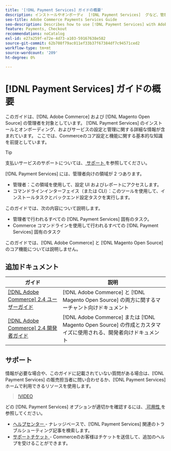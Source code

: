 ```yaml
---
title: '[!DNL Payment Services] ガイドの概要'
description: インストールやオンボーディ  [!DNL Payment Services]  グなど、管理者  [!DNL Adobe Commerce]  とに  [!DNL Magento Open Source]  する包括的な情報
seo-title: Adobe Commerce Payments Services Guide
seo-description: Describes how to use [!DNL Payment Services] with Adobe Commerce or [!DNL Magento Open Source].
feature: Payments, Checkout
recommendations: noCatalog
exl-id: e27a259f-e72e-4d73-a103-59167638e582
source-git-commit: 62b708f79ac011ef33b37f67384df7c94571ced2
workflow-type: tm+mt
source-wordcount: '209'
ht-degree: 0%

---
```


# [!DNL Payment Services] ガイドの概要

このガイドは、[!DNL Adobe Commerce] および [!DNL Magento Open Source] の管理者を対象としています。 [!DNL Payment Services] のインストールとオンボーディング、およびサービスの設定と管理に関する詳細な情報が含まれています。 ここでは、Commerceのコア設定と機能に関する基本的な知識を前提としています。

>[!TIP]
>
>支払いサービスのサポートについては、[ サポート ](#support) を参照してください。

[!DNL Payment Services] には、管理者向けの領域が 2 つあります。

* 管理者：この領域を使用して、設定 UI およびレポートにアクセスします。
* コマンドラインインターフェイス（または CLI）：このツールを使用して、インストールタスクとバックエンド設定タスクを実行します。

このガイドでは、次の内容について説明します。

* 管理者で行われるすべての [!DNL Payment Services] 固有のタスク。
* Commerce コマンドラインを使用して行われるすべての [!DNL Payment Services] 固有のタスク

このガイドでは、[!DNL Adobe Commerce] と [!DNL Magento Open Source] のコア機能については説明しません。

## 追加ドキュメント

| ガイド | 説明 |
|------ | ----------- |
| [[!DNL Adobe Commerce] 2.4 ユーザーガイド ](https://experienceleague.adobe.com/docs/commerce-admin/user-guides/home.html?lang=ja) | [!DNL Adobe Commerce] と [!DNL Magento Open Source] の両方に関するマーチャント向けドキュメント |
| [[!DNL Adobe Commerce] 2.4 開発者ガイド ](https://developer.adobe.com/commerce/docs) | [!DNL Adobe Commerce] または [!DNL Magento Open Source] の作成とカスタマイズに使用される、開発者向けドキュメント |

## サポート

情報が必要な場合や、このガイドに記載されていない質問がある場合は、[!DNL Payment Services] の販売担当者に問い合わせるか、[!DNL Payment Services] ホームで利用できるリソースを使用します。

>[!VIDEO](https://video.tv.adobe.com/v/3447836)

どの [!DNL Payment Services] オプションが適切かを確認するには、[ 可用性 ](overview.md#availability) を参照してください。

* [ ヘルプセンター ](https://experienceleague.adobe.com/docs/commerce-knowledge-base/kb/overview.html?lang=ja) - ナレッジベースで、[!DNL Payment Services] 関連のトラブルシューティング記事を検索します。
* [ サポートチケット ](https://experienceleague.adobe.com/docs/commerce-knowledge-base/kb/help-center-guide/magento-help-center-user-guide.html?lang=ja#submit-ticket) - Commerceのお客様はチケットを送信して、追加のヘルプを受けることができます。
